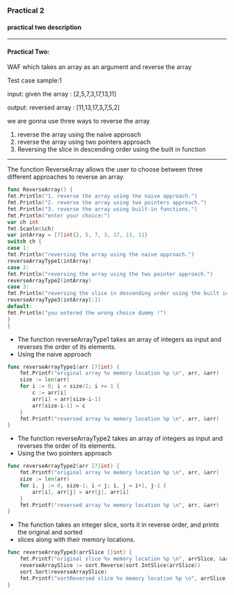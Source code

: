 ### Practical 2

#### practical two description

---

#### Practical Two:

WAF which takes an array as an argument and reverse the array

Test case sample:1

input: given the array : [2,5,7,3,17,13,11]

output: reversed array : [11,13,17,3,7,5,2]

we are gonna use three ways to reverse the array

1. reverse the array using the naive approach
2. reverse the array using two pointers approach
3. Reversing the slice in descending order using the built in function

---

The function ReverseArray allows the user to choose between three different approaches to reverse an array.

```go
func ReverseArray() {
fmt.Println("1. reverse the array using the naive approach.")
fmt.Println("2. reverse the array using two pointers approach.")
fmt.Println("3. reverse the array using built-in functions.")
fmt.Println("enter your choice:")
var ch int
fmt.Scanln(&ch)
var intArray = [7]int{2, 5, 7, 3, 17, 13, 11}
switch ch {
case 1:
fmt.Println("reversing the array using the naive approach.")
reverseArrayType1(intArray)
case 2:
fmt.Println("reversing the array using the two pointer approach.")
reverseArrayType2(intArray)
case 3:
fmt.Println("reversing the slice in descending order using the built in function")
reverseArrayType3(intArray[:])
default:
fmt.Println("you entered the wrong choice dummy !")
}
}
```

- The function reverseArrayType1 takes an array of integers as input and reverses the order of its elements.
- Using the naive approach

```go
func reverseArrayType1(arr [7]int) {
	fmt.Printf("original array %v memory location %p \n", arr, &arr)
	size := len(arr)
	for i := 0; i < size/2; i += 1 {
		c := arr[i]
		arr[i] = arr[size-i-1]
		arr[size-i-1] = c
	}
	fmt.Printf("reversed array %v memory location %p \n", arr, &arr)
}
```

- The function reverseArrayType2 takes an array of integers as input and reverses the order of its elements.
- Using the two pointers approach

```go
func reverseArrayType2(arr [7]int) {
	fmt.Printf("original array %v memory location %p \n", arr, &arr)
	size := len(arr)
	for i, j := 0, size-1; i < j; i, j = i+1, j-1 {
		arr[i], arr[j] = arr[j], arr[i]
	}
	fmt.Printf("reversed array %v memory location %p \n", arr, &arr)
}
```

- The function takes an integer slice, sorts it in reverse order, and prints the original and sorted
- slices along with their memory locations.

```go
func reverseArrayType3(arrSlice []int) {
	fmt.Printf("original slice %v memory location %p \n", arrSlice, &arrSlice)
	reverseArraySlice := sort.Reverse(sort.IntSlice(arrSlice))
	sort.Sort(reverseArraySlice)
	fmt.Printf("sortReversed slice %v memory location %p \n", arrSlice, &arrSlice)
}
```
